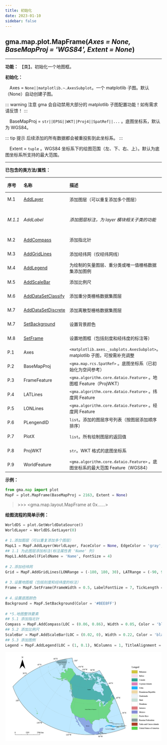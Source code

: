 ```yaml
---
title: 初始化
date: 2023-01-10
sidebar: false
---
```


## gma.map.plot.**MapFrame**(*Axes = None, BaseMapProj = 'WGS84', Extent = None*)<Badge text="1.1.2 +"/> 

---

**功能：** 【类】。初始化一个地图框。

**初始化：**

&emsp;Axes = `None||matplotlib.~.AxesSubplot`。一个 matplotlib 子图。默认（None）自动创建子图。

::: warning 注意
gma 会自动禁用大部分的 matplotlib 子图配置功能！如有需求请反馈！
:::

&emsp;BaseMapProj = `str||EPSG||WKT||Proj4||SpatRef||...` 。底图坐标系，默认为 WGS84。

::: tip 提示
后续添加的所有数据都会被重投影到此坐标系。
:::

&emsp;Extent = `tuple` 。WGS84 坐标系下的绘图范围（左、下、右、上）。默认为底图坐标系所支持的最大范围。

---

**已包含的类方法/属性：**

| 序号  | 名称          | 描述                                                         | 类型       |
| :----- | :------------- | :------------------------------------------------------------ | :---------- |
| M.1     | [AddLayer](/UserGuide/map/plot/MapFrame/AddLayer.html)      | 添加图层（可以重复添加多个图层）                             | 方法       |
| *M.1.1* | *AddLabel*    | *添加图层标注，为 layer 模块相关子类的功能*                  | *子类方法* |
| M.2     | [AddCompass](/UserGuide/map/plot/MapFrame/AddCompass.html)    | 添加指北针                                                   | 方法       |
| M.3     | [AddGridLines](/UserGuide/map/plot/MapFrame/AddGridLines.html)   | 添加经纬网（仅经纬网线）                             | 方法       |
| M.4     | [AddLegend](/UserGuide/map/plot/MapFrame/AddLegend.html)      | 为绘制的矢量图层、重分类或唯一值栅格数据集添加图例           | 方法       |
| M.5     | [AddScaleBar](/UserGuide/map/plot/MapFrame/AddScaleBar.html)    | 添加比例尺                                                   | 方法       |
| M.6     | [AddDataSetClassify](/UserGuide/map/plot/MapFrame/AddDataSetClassify.html)    | 添加重分类栅格数据集图层                                               | 方法       |
| M.7     | [AddDataSetDiscrete](/UserGuide/map/plot/MapFrame/AddDataSetDiscrete.html)    | 添加离散型栅格数据集图层                                               | 方法       |
| M.7     | [SetBackground](/UserGuide/map/plot/MapFrame/SetBackground.html)  | 设置背景颜色                                                 | 方法       |
| M.8     | [SetFrame](/UserGuide/map/plot/MapFrame/SetFrame.html)       | 设置地图框（包括刻度和经纬度的标注等）                       | 方法       |
| P.1     | Axes          | `<matplotlib.axes._subplots.AxesSubplot>`。matplotlib 子图，可按需补充调整 | 属性       |
| P.2     | BaseMapProj   | `<gma.map.rcs.SpatRef>` 。底图坐标系（已初始化为空间参考）   | 属性       |
| P.3    | FrameFeature  | `<gma.algorithm.core.dataio.Feature>` 。地图框 Feature（ProjWKT） | 属性       |
| P.4    | LATLines      | `<gma.algorithm.core.dataio.Feature>` 。纬度网 Feature       | 属性       |
| P.5    | LONLines      | `<gma.algorithm.core.dataio.Feature>` 。经度网 Feature       | 属性       |
| P.6    | PLengendID    | `list`。添加的图层序号列表（按图层添加顺序排序）             | 属性       |
| P.7    | PlotX         | `list`。所有绘制图层的返回值                                 | 属性       |
| P.8    | ProjWKT       | `str`。WKT 格式的底图坐标系                                  | 属性       |
| P.9    | WorldFeature  | `<gma.algorithm.core.dataio.Feature>` 。底图坐标系的最大范围 Feature（WGS84） | 属性       |

**示例：**

```python
from gma.map import plot
MapF = plot.MapFrame(BaseMapProj = 2163, Extent = None)
```
> \>>> <gma.map.layout.MapFrame at 0x......>

**绘图流程的简单示例：**
```python
WorldDS = plot.GetWorldDataSource()
WorldLayer = WorldDS.GetLayer(0)

# 1.添加图层（可以重复添加多个图层）
MapL1 = MapF.AddLayer(WorldLayer, FaceColor = None, EdgeColor = 'gray', LineWidth = 0.1)
## 1.1 为此图层添加标注(标注属性表 'Name' 列)
MapL1.AddLabel(FieldName = 'Name', FontSize = 4)

# 2.添加经纬网
Grid = MapF.AddGridLines(LONRange = (-180, 180, 30), LATRange = (-90, 90, 15), LineWidth = 0.2)

# 3.设置地图框（包括刻度和经纬度的标注）
Frame = MapF.SetFrame(FrameWidth = 0.5, LabelFontSize = 7, TickLength = 0.008)

# 4.设置底图颜色
Background = MapF.SetBackground(Color = '#BEE8FF')

# *5.地图整饰要素
## 5.1 添加指北针
Compass = MapF.AddCompass(LOC = (0.06, 0.86), Width = 0.05, Color = 'black')
## 5.2 添加比例尺
ScaleBar = MapF.AddScaleBar(LOC = (0.02, 0), Width = 0.22, Color = 'black')
## 5.3 添加图例
Legend = MapF.AddLegend(LOC = (1, 0.1), NColumns = 1, TitleAlignment = 'left')
```
![](/map/MapFrame.png)

